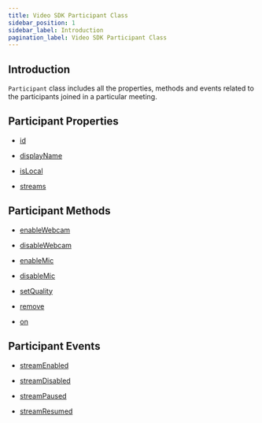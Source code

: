 ```yaml
---
title: Video SDK Participant Class
sidebar_position: 1
sidebar_label: Introduction
pagination_label: Video SDK Participant Class
---
```


<div id="tailwind" class="sdk-api-ref">

## Introduction

`Participant` class includes all the properties, methods and events related to the participants joined in a particular meeting.

## Participant Properties

<div class="row">
<div class="col col--4 margin-bottom--lg" >

- [id](properties#id)

</div>
<div class="col col--4 margin-bottom--lg" >

- [displayName](properties#displayName)

</div>
<div class="col col--4 margin-bottom--lg" >

- [isLocal](properties#isLocal)

</div>
<div class="col col--4 margin-bottom--lg" >

- [streams](properties#streams)

</div>
</div>

## Participant Methods

<div class="row">
<div class="col col--4 margin-bottom--lg" >

- [enableWebcam](methods#enableWebcam)

</div>
<div class="col col--4 margin-bottom--lg" >

- [disableWebcam](methods#disableWebcam)

</div>
<div class="col col--4 margin-bottom--lg" >

- [enableMic](methods#enableMic)

</div>
<div class="col col--4 margin-bottom--lg" >

- [disableMic](methods#disableMic)

</div>
<div class="col col--4 margin-bottom--lg" >

- [setQuality](methods#setQuality)

</div>
<div class="col col--4 margin-bottom--lg" >

- [remove](methods#remove)

</div>
<div class="col col--4 margin-bottom--lg" >

- [on](methods#on)

</div>
</div>

## Participant Events

<div class="row">
<div class="col col--4 margin-bottom--lg" >

- [streamEnabled](events#streamEnabled)

</div>
<div class="col col--4 margin-bottom--lg" >

- [streamDisabled](events#streamDisabled)

</div>
<div class="col col--4 margin-bottom--lg" >

- [streamPaused](events#streamPaused)

</div>
<div class="col col--4 margin-bottom--lg" >

- [streamResumed](events#streamResumed)

</div>
</div>
</div>
